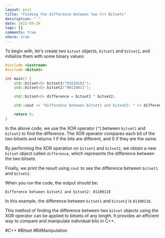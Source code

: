 ```yaml
---
layout: post
title: "Finding the difference between two C++ Bitsets"
description: " "
date: 2023-09-24
tags: []
comments: true
share: true
---
```


To begin with, let's create two `bitset` objects, `bitset1` and `bitset2`, and initialize them with some binary values:

```cpp
#include <iostream>
#include <bitset>

int main() {
    std::bitset<8> bitset1("01010101");
    std::bitset<8> bitset2("00110011");

    std::bitset<8> difference = bitset1 ^ bitset2;

    std::cout << "Difference between bitset1 and bitset2: " << difference << std::endl;

    return 0;
}
```

In the above code, we use the XOR operator (`^`) between `bitset1` and `bitset2` to find the difference. The XOR operator compares each bit of the two bitsets and returns 1 if the bits are different, and 0 if they are the same.

By performing the XOR operation on `bitset1` and `bitset2`, we obtain a new `bitset` object called `difference`, which represents the difference between the two bitsets.

Finally, we print the result using `cout` to see the difference between `bitset1` and `bitset2`.

When you run the code, the output should be:

```
Difference between bitset1 and bitset2: 01100110
```

In this example, the difference between `bitset1` and `bitset2` is `01100110`.

This method of finding the difference between two `bitset` objects using the XOR operator can be applied to bitsets of any length. It provides an efficient way to compare and manipulate individual bits in C++.

#C++ #Bitset #BitManipulation
